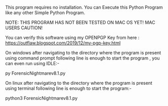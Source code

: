 This program requires no installation.
You can Execute this Python Program like any other Simple Python Program.

NOTE: THIS PROGRAM HAS NOT BEEN TESTED ON MAC OS YET! MAC USERS CAUTION!

You can verify this software using my OPENPGP Key from here : https://outflaw.blogspot.com/2019/12/my-pgp-key.html

On windows after navigating to the directory where the program is present using command prompt following line is enough 
to start the program , you can even run using IDLE:-

py ForensicNightmarev8.1.py

On linux after navigating to the directory where the program is present using terminal following line is enough 
to start the program:-

python3 ForensicNightmarev8.1.py

